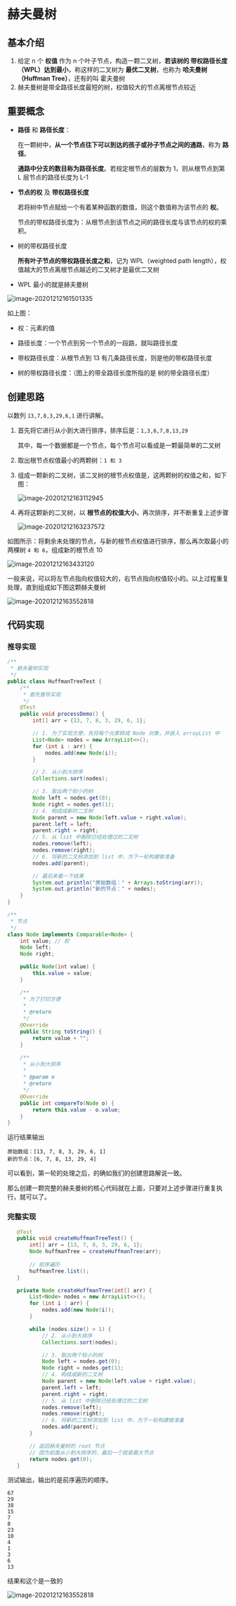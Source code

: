 # 赫夫曼树

## 基本介绍

1. 给定 n 个 **权值** 作为 n 个叶子节点，构造一颗二叉树，**若该树的 带权路径长度（WPL）达到最小**，称这样的二叉树为 **最优二叉树**，也称为 **哈夫曼树（Huffman Tree）**，还有的叫 霍夫曼树
2. 赫夫曼树是带全路径长度最短的树，权值较大的节点离根节点较近

## 重要概念

- **路径** 和 **路径长度**：

  在一颗树中，**从一个节点往下可以到达的孩子或孙子节点之间的通路**，称为 **路径**。

  **通路中分支的数目称为路径长度**。若规定根节点的层数为 1，则从根节点到第 L 层节点的路径长度为 L-1

- **节点的权** 及 **带权路径长度**

  若将树中节点赋给一个有着某种函数的数值，则这个数值称为该节点的 **权**。

  节点的带权路径长度为：从根节点到该节点之间的路径长度与该节点的权的乘积。 

- 树的带权路径长度

  **所有叶子节点的带权路径长度之和**，记为 WPL（weighted path length），权值越大的节点离根节点越近的二叉树才是最优二叉树

- WPL 最小的就是赫夫曼树

![image-20201212161501335](./assets/image-20201212161501335.png)

如上图：

- 权：元素的值

- 路径长度：一个节点到另一个节点的一段路，就叫路径长度
- 带权路径长度：从根节点到 13 有几条路径长度，则是他的带权路径长度
- 树的带权路径长度：（图上的带全路径长度所指的是 树的带全路径长度）



## 创建思路

以数列 `13,7,8,3,29,6,1` 进行讲解。

1. 首先将它进行从小到大进行排序，排序后是：`1,3,6,7,8,13,29`

   其中，每一个数据都是一个节点，每个节点可以看成是一颗最简单的二叉树

2. 取出根节点权值最小的两颗树：`1 和 3`

3. 组成一颗新的二叉树，该二叉树的根节点权值是，这两颗树的权值之和，如下图：

   ![image-20201212163112945](./assets/image-20201212163112945.png)

4. 再将这颗新的二叉树，以 **根节点的权值大小**，再次排序，并不断重复上述步骤

   ![image-20201212163237572](./assets/image-20201212163237572.png)

   

如图所示：将剩余未处理的节点，与新的根节点权值进行排序，那么再次取最小的两棵树 `4 和 6`，组成新的根节点 10

![image-20201212163433120](assets/image-20201212163433120.png)

一般来说，可以将左节点指向权值较大的，右节点指向权值较小的。以上过程重复处理，直到组成如下图这颗赫夫曼树

![image-20201212163552818](./assets/image-20201212163552818.png)

## 代码实现

### 推导实现

```java
/**
 * 赫夫曼树实现
 */
public class HuffmanTreeTest {
    /**
     * 首先推导实现
     */
    @Test
    public void processDemo() {
        int[] arr = {13, 7, 8, 3, 29, 6, 1};

        // 1. 为了实现方便，先将每个元素转成 Node 对象，并装入 arrayList 中
        List<Node> nodes = new ArrayList<>();
        for (int i : arr) {
            nodes.add(new Node(i));
        }

        // 2. 从小到大排序
        Collections.sort(nodes);

        // 3. 取出两个较小的树
        Node left = nodes.get(0);
        Node right = nodes.get(1);
        // 4. 构成成新的二叉树
        Node parent = new Node(left.value + right.value);
        parent.left = left;
        parent.right = right;
        // 5. 从 list 中删除已经处理过的二叉树
        nodes.remove(left);
        nodes.remove(right);
        // 6. 将新的二叉树添加到 list 中，为下一轮构建做准备
        nodes.add(parent);

        // 最后来看一下结果
        System.out.println("原始数组：" + Arrays.toString(arr));
        System.out.println("新的节点：" + nodes);
    }
}

/**
 * 节点
 */
class Node implements Comparable<Node> {
    int value; // 权
    Node left;
    Node right;

    public Node(int value) {
        this.value = value;
    }

    /**
     * 为了打印方便
     *
     * @return
     */
    @Override
    public String toString() {
        return value + "";
    }

    /**
     * 从小到大排序
     *
     * @param o
     * @return
     */
    @Override
    public int compareTo(Node o) {
        return this.value - o.value;
    }
}
```

运行结果输出

```
原始数组：[13, 7, 8, 3, 29, 6, 1]
新的节点：[6, 7, 8, 13, 29, 4]
```

可以看到，第一轮的处理之后，的确如我们的创建思路解说一致。

那么创建一颗完整的赫夫曼树的核心代码就在上面，只要对上述步骤进行重复执行，就可以了。

### 完整实现

 ```java
    @Test
    public void createHuffmanTreeTest() {
        int[] arr = {13, 7, 8, 3, 29, 6, 1};
        Node huffmanTree = createHuffmanTree(arr);
      
        // 前序遍历
        huffmanTree.list();
    }

    private Node createHuffmanTree(int[] arr) {
        List<Node> nodes = new ArrayList<>();
        for (int i : arr) {
            nodes.add(new Node(i));
        }

        while (nodes.size() > 1) {
            // 2. 从小到大排序
            Collections.sort(nodes);

            // 3. 取出两个较小的树
            Node left = nodes.get(0);
            Node right = nodes.get(1);
            // 4. 构成成新的二叉树
            Node parent = new Node(left.value + right.value);
            parent.left = left;
            parent.right = right;
            // 5. 从 list 中删除已经处理过的二叉树
            nodes.remove(left);
            nodes.remove(right);
            // 6. 将新的二叉树添加到 list 中，为下一轮构建做准备
            nodes.add(parent);
        }

        // 返回赫夫曼树的 root 节点
        // 因为前面从小到大排序的，最后一个就是最大节点
        return nodes.get(0);
    }
 ```

测试输出，输出的是前序遍历的顺序。

```
67
29
38
15
7
8
23
10
4
1
3
6
13
```



结果和这个是一致的

![image-20201212163552818](./assets/image-20201212163552818.png)